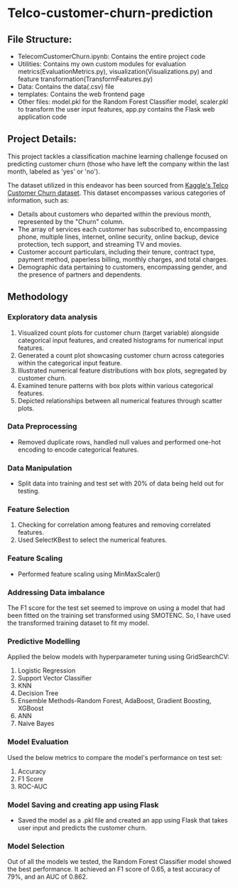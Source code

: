 # Telco-customer-churn-prediction

## File Structure:
- TelecomCustomerChurn.ipynb: Contains the entire project code
- Utilities: Contains my own custom modules for evaluation metrics(EvaluationMetrics.py), visualization(Visualizations.py) and feature transformation(TransformFeatures.py)
- Data: Contains the data(.csv) file 
- templates: Contains the web frontend page
- Other files: model.pkl for the Random Forest Classifier model, scaler.pkl to transform the user input features, app.py contains the Flask web application code 

## Project Details:
This project tackles a classification machine learning challenge focused on predicting customer churn (those who have left the company within the last month, labeled as 'yes' or 'no').

The dataset utilized in this endeavor has been sourced from [Kaggle's Telco Customer Churn dataset](https://www.kaggle.com/blastchar/telco-customer-churn). This dataset encompasses various categories of information, such as:

- Details about customers who departed within the previous month, represented by the "Churn" column.
- The array of services each customer has subscribed to, encompassing phone, multiple lines, internet, online security, online backup, device protection, tech support, and streaming TV and movies.
- Customer account particulars, including their tenure, contract type, payment method, paperless billing, monthly charges, and total charges.
- Demographic data pertaining to customers, encompassing gender, and the presence of partners and dependents.

## Methodology

### Exploratory data analysis
1. Visualized count plots for customer churn (target variable) alongside categorical input features, and created histograms for numerical input features.
2. Generated a count plot showcasing customer churn across categories within the categorical input feature.
3. Illustrated numerical feature distributions with box plots, segregated by customer churn.
4. Examined tenure patterns with box plots within various categorical features.
5. Depicted relationships between all numerical features through scatter plots.

### Data Preprocessing
* Removed duplicate rows, handled null values and performed one-hot encoding to encode categorical features. 

### Data Manipulation
* Split data into training and test set with 20% of data being held out for testing.

### Feature Selection
1. Checking for correlation among features and removing correlated features.
2. Used SelectKBest to select the numerical features.

### Feature Scaling
* Performed feature scaling using MinMaxScaler() 

### Addressing Data imbalance
The F1 score for the test set seemed to improve on using a model that had been fitted on the training set transformed using SMOTENC. So, I have used the transformed training dataset to fit my model. 

### Predictive Modelling 
Applied the below models with hyperparameter tuning using GridSearchCV:
1. Logistic Regression
2. Support Vector Classifier
3. KNN
4. Decision Tree
5. Ensemble Methods-Random Forest, AdaBoost, Gradient Boosting, XGBoost
6. ANN
7. Naive Bayes

### Model Evaluation
Used the below metrics to compare the model's performance on test set:
1. Accuracy
2. F1 Score
3. ROC-AUC

### Model Saving and creating app using Flask
* Saved the model as a .pkl file and created an app using Flask that takes user input and predicts the customer churn. 

### Model Selection
Out of all the models we tested, the Random Forest Classifier model showed the best performance. It achieved an F1 score of 0.65, a test accuracy of 79%, and an AUC of 0.862.